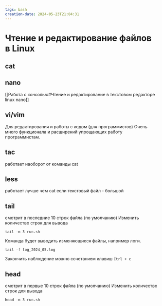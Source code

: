 ```yaml
---
tags: bash
creation-date: 2024-05-23T21:04:31
---
```

# Чтение и редактирование файлов в Linux
## cat


## nano
[[Работа с консолью#Чтение и редактирование в текстовом редакторе linux nano]]

## vi/vim
Для редактирования и работы с кодом (для программистов)
Очень много функционала и расширений упрощающих работу программистам. 

## tac
работает наоборот от команды cat

## less
работает лучше чем cat если текстовый файл - большой 

## tail
смотрит в последние 10 строк файла (по умолчанию)
Изменить количество строк для вывода
```
tail -n 3 run.sh 
```

Команда будет выводить изменяющиеся файлы, например логи.
```
tail -f log_2024_05.log 
```
Закончить наблюдение можно сочетанием клавиш `Ctrl + c`

## head
смотрит в первые 10 строк файла (по умолчанию)
Изменить количество строк для вывода
```
head -n 3 run.sh 
```